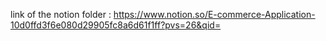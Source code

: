link of the notion folder : https://www.notion.so/E-commerce-Application-10d0ffd3f6e080d29905fc8a6d61f1ff?pvs=26&qid=